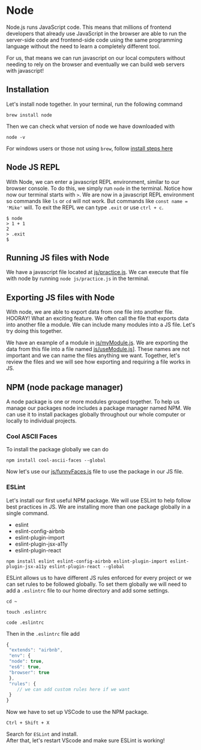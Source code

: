 # Node

Node.js runs JavaScript code. This means that millions of frontend developers that already use JavaScript in the browser are able to run the server-side code and frontend-side code using the same programming language without the need to learn a completely different tool.

For us, that means we can run javascript on our local computers without needing to rely on the browser and eventually we can build web servers with javascript!

## Installation

Let's install node together.  In your terminal, run the following command
```
brew install node
```

Then we can check what version of node we have downloaded with
```
node -v
```

For windows users or those not using `brew`, follow [install steps here](https://nodejs.org/en/)

## Node JS REPL

With Node, we can enter a javascript REPL environment, similar to our browser console.
To do this, we simply run `node` in the terminal.
Notice how now our terminal starts with `>`.
We are now in a javascript REPL environment so commands like `ls` or `cd` will not work.  But commands like `const name = 'Mike'` will.
To exit the REPL we can type `.exit` or use `ctrl + c`.

```
$ node
> 1 + 1
2
> .exit
$
```

## Running JS files with Node

We have a javascript file located at [js/practice.js](js/practice.js).
We can execute that file with node by running `node js/practice.js` in the terminal.

## Exporting JS files with Node

With node, we are able to export data from one file into another file.  HOORAY!  What an exciting feature.  We often call the file that exports data into another file a module.  We can include many modules into a JS file.  Let's try doing this together.

We have an example of a module in [js/myModule.js](js/myModule.js).
We are exporting the data from this file into a file named [js/useModule.js](js/useModule.js)].
These names are not important and we can name the files anything we want.
Together, let's review the files and we will see how exporting and requiring a file works in JS.

## NPM (node package manager)

A node package is one or more modules grouped together.  To help us manage our packages node includes a package manager named NPM.  We can use it to install packages globally throughout our whole computer or locally to individual projects.  

### Cool ASCII Faces

To install the package globally we can do
```
npm install cool-ascii-faces --global
```

Now let's use our [js/funnyFaces.js](js/funnyFaces.js) file to use the package in our JS file.

### ESLint

Let's install our first useful NPM package.  We will use ESLint to help follow best practices in JS.  We are installing more than one package globally in a single command.
- eslint
- eslint-config-airbnb
- eslint-plugin-import
- eslint-plugin-jsx-a11y
- eslint-plugin-react

```
npm install eslint eslint-config-airbnb eslint-plugin-import eslint-plugin-jsx-a11y eslint-plugin-react --global
```
ESLint allows us to have different JS rules enforced for every project or we can set rules to be followed globally.  To set them globally we will need to add a `.eslintrc` file to our home directory and add some settings.

```
cd ~

touch .eslintrc

code .eslintrc
```
Then in the `.eslintrc` file add
```js
{
 "extends": "airbnb",
 "env": {
 "node": true,
 "es6": true,
 "browser": true
 },
 "rules": {
    // we can add custom rules here if we want
 }
}
```
Now we have to set up VSCode to use the NPM package.
```
Ctrl + Shift + X
```
Search for `ESLint` and install.  
After that, let's restart VScode and make sure ESLint is working!

